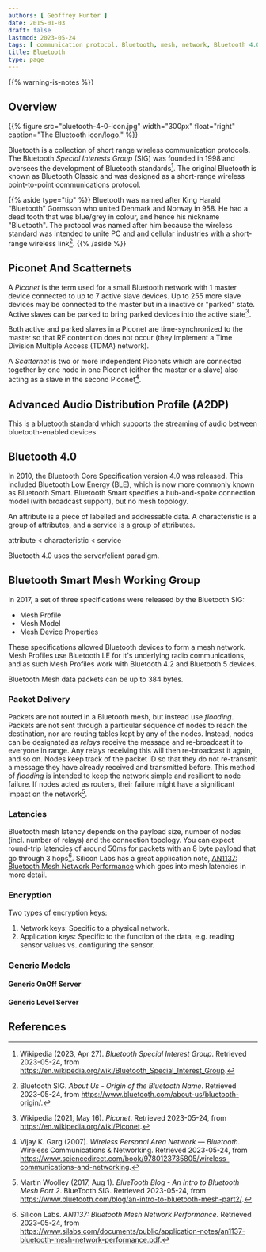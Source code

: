 ```yaml
---
authors: [ Geoffrey Hunter ]
date: 2015-01-03
draft: false
lastmod: 2023-05-24
tags: [ communication protocol, Bluetooth, mesh, network, Bluetooth 4.0, hops, flooding, packets, messages, encryption, latencies, Silicon Labs, nodes, routing, Bluetooth SIG ]
title: Bluetooth
type: page
---
```


{{% warning-is-notes %}}

## Overview

{{% figure src="bluetooth-4-0-icon.jpg" width="300px" float="right" caption="The Bluetooth icon/logo." %}}

Bluetooth is a collection of short range wireless communication protocols. The Bluetooth _Special Interests Group_ (SIG) was founded in 1998 and oversees the development of Bluetooth standards[^bib-wikipedia-bluetooth-sig]. The original Bluetooth is known as Bluetooth Classic and was designed as a short-range wireless point-to-point communications protocol.

{{% aside type="tip" %}}
Bluetooth was named after King Harald “Bluetooth” Gormsson who united Denmark and Norway in 958. He had a dead tooth that was blue/grey in colour, and hence his nickname "Bluetooth". The protocol was named after him because the wireless standard was intended to unite PC and and cellular industries with a short-range wireless link[^bib-sig-origin-of-name].
{{% /aside %}}

## Piconet And Scatternets

A _Piconet_ is the term used for a small Bluetooth network with 1 master device connected to up to 7 active slave devices. Up to 255 more slave devices may be connected to the master but in a inactive or "parked" state. Active slaves can be parked to bring parked devices into the active state[^bib-wikipedia-piconet].

Both active and parked slaves in a Piconet are time-synchronized to the master so that RF contention does not occur (they implement a Time Division Multiple Access (TDMA) network).

A _Scatternet_ is two or more independent Piconets which are connected together by one node in one Piconet (either the master or a slave) also acting as a slave in the second Piconet[^bib-garg-bluetooth].

## Advanced Audio Distribution Profile (A2DP)

This is a bluetooth standard which supports the streaming of audio between bluetooth-enabled devices.

## Bluetooth 4.0

In 2010, the Bluetooth Core Specification version 4.0 was released. This included Bluetooth Low Energy (BLE), which is now more commonly known as Bluetooth Smart. Bluetooth Smart specifies a hub-and-spoke connection model (with broadcast support), but no mesh topology.

An attribute is a piece of labelled and addressable data. A characteristic is a group of attributes, and a service is a group of attributes.

attribute < characteristic < service

Bluetooth 4.0 uses the server/client paradigm.

## Bluetooth Smart Mesh Working Group

In 2017, a set of three specifications were released by the Bluetooth SIG:

* Mesh Profile
* Mesh Model
* Mesh Device Properties

These specifications allowed Bluetooth devices to form a mesh network. Mesh Profiles use Bluetooth LE for it's underlying radio communications, and as such Mesh Profiles work with Bluetooth 4.2 and Bluetooth 5 devices.

Bluetooth Mesh data packets can be up to 384 bytes.

### Packet Delivery

Packets are not routed in a Bluetooth mesh, but instead use _flooding_. Packets are not sent through a particular sequence of nodes to reach the destination, nor are routing tables kept by any of the nodes. Instead, nodes can be designated as _relays_ receive the message and re-broadcast it to everyone in range. Any relays receiving this will then re-broadcast it again, and so on. Nodes keep track of the packet ID so that they do not re-transmit a message they have already received and transmitted before. This method of _flooding_ is intended to keep the network simple and resilient to node failure. If nodes acted as routers, their failure might have a significant impact on the network[^bib-sig-intro-to-mesh-part-2].

### Latencies

Bluetooth mesh latency depends on the payload size, number of nodes (incl. number of relays) and the connection topology. You can expect round-trip latencies of around 50ms for packets with an 8 byte payload that go through 3 hops[^bib-silicon-labs-bluetooth-mesh-performance]. Silicon Labs has a great application note, [AN1137: Bluetooth Mesh Network Performance](https://www.silabs.com/documents/public/application-notes/an1137-bluetooth-mesh-network-performance.pdf) which goes into mesh latencies in more detail.

### Encryption

Two types of encryption keys:

1. Network keys: Specific to a physical network.
1. Application keys: Specific to the function of the data, e.g. reading sensor values vs. configuring the sensor.

### Generic Models

#### Generic OnOff Server

#### Generic Level Server

## References

[^bib-sig-intro-to-mesh-part-2]: Martin Woolley (2017, Aug 1). _BlueTooth Blog - An Intro to Bluetooth Mesh Part 2_. BlueTooth SIG. Retrieved 2023-05-24, from https://www.bluetooth.com/blog/an-intro-to-bluetooth-mesh-part2/.
[^bib-silicon-labs-bluetooth-mesh-performance]: Silicon Labs. _AN1137: Bluetooth Mesh Network Performance_. Retrieved 2023-05-24, from https://www.silabs.com/documents/public/application-notes/an1137-bluetooth-mesh-network-performance.pdf.
[^bib-wikipedia-bluetooth-sig]: Wikipedia (2023, Apr 27). _Bluetooth Special Interest Group_. Retrieved 2023-05-24, from https://en.wikipedia.org/wiki/Bluetooth_Special_Interest_Group.
[^bib-sig-origin-of-name]: Bluetooth SIG. _About Us - Origin of the Bluetooth Name_. Retrieved 2023-05-24, from https://www.bluetooth.com/about-us/bluetooth-origin/.
[^bib-wikipedia-piconet]: Wikipedia (2021, May 16). _Piconet_. Retrieved 2023-05-24, from https://en.wikipedia.org/wiki/Piconet.
[^bib-garg-bluetooth]: Vijay K. Garg (2007). _Wireless Personal Area Network — Bluetooth_. Wireless Communications & Networking. Retrieved 2023-05-24, from https://www.sciencedirect.com/book/9780123735805/wireless-communications-and-networking. 
